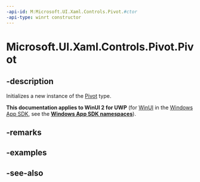 ```yaml
---
-api-id: M:Microsoft.UI.Xaml.Controls.Pivot.#ctor
-api-type: winrt constructor
---
```


<!-- Method syntax
public Pivot()
-->

# Microsoft.UI.Xaml.Controls.Pivot.Pivot

## -description
Initializes a new instance of the [Pivot](pivot.md) type.

**This documentation applies to WinUI 2 for UWP** (for [WinUI](/windows/apps/winui/winui3/) in the [Windows App SDK](/windows/apps/windows-app-sdk/), see the **[Windows App SDK namespaces](/windows/windows-app-sdk/api/winrt/)**).

## -remarks

## -examples

## -see-also
